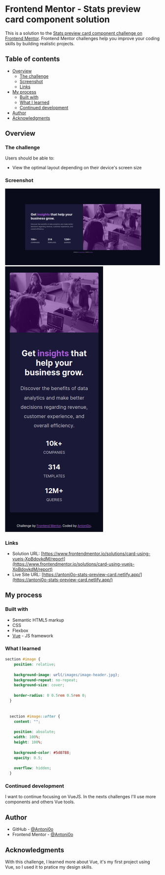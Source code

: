 # Frontend Mentor - Stats preview card component solution

This is a solution to the [Stats preview card component challenge on Frontend Mentor](https://www.frontendmentor.io/challenges/stats-preview-card-component-8JqbgoU62). Frontend Mentor challenges help you improve your coding skills by building realistic projects. 

## Table of contents

- [Overview](#overview)
  - [The challenge](#the-challenge)
  - [Screenshot](#screenshot)
  - [Links](#links)
- [My process](#my-process)
  - [Built with](#built-with)
  - [What I learned](#what-i-learned)
  - [Continued development](#continued-development)
- [Author](#author)
- [Acknowledgments](#acknowledgments)

## Overview

### The challenge

Users should be able to:

- View the optimal layout depending on their device's screen size

### Screenshot

![](./public/images/screenshot1.png)
![](./public/images/screenshot2.png)

### Links

- Solution URL: [https://www.frontendmentor.io/solutions/card-using-vuejs-XpBdovkdM/report](https://www.frontendmentor.io/solutions/card-using-vuejs-XpBdovkdM/report)
- Live Site URL: [https://antoni0o-stats-preview-card.netlify.app/](https://antoni0o-stats-preview-card.netlify.app/)

## My process

### Built with

- Semantic HTML5 markup
- CSS
- Flexbox
- [Vue](https://vuejs.org/) - JS framework

### What I learned

```css
section #image {
    position: relative;
    
    background-image: url(/images/image-header.jpg);
    background-repeat: no-repeat;
    background-size: cover;

    border-radius: 0 0.5rem 0.5rem 0; 
  }


  section #image::after {
    content: "";
    
    position: absolute;
    width: 100%;
    height: 100%;

    background-color: #5d0788;
    opacity: 0.5;
    
    overflow: hidden;
  } 
```


### Continued development

I want to continue focusing on VueJS. In the nexts challenges I'll use more components and others Vue tools.


## Author

- GitHub - [@Antoni0o](https://www.github.com/Antoni0o)
- Frontend Mentor - [@Antoni0o](https://www.frontendmentor.io/profile/Antoni0o)


## Acknowledgments

With this challenge, I learned more about Vue, it's my first project using Vue, so I used it to pratice my design skills.
